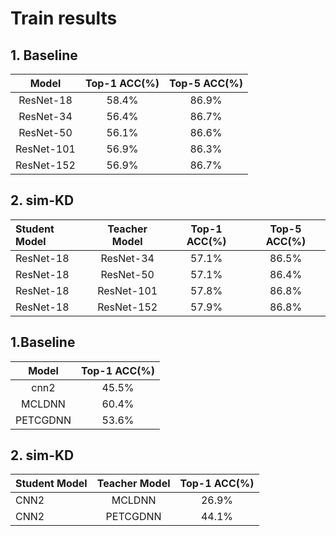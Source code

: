 # Train results

## 1. Baseline

|   Model    | Top-1 ACC(%) | Top-5 ACC(%) |
|:----------:|:------------:|:------------:|
| ResNet-18  |    58.4%     |    86.9%     |
| ResNet-34  |    56.4%     |    86.7%     |
| ResNet-50  |    56.1%     |    86.6%     | 
| ResNet-101 |    56.9%     |    86.3%     |
| ResNet-152 |    56.9%     |    86.7%     |


## 2. sim-KD

| Student Model | Teacher Model | Top-1 ACC(%) | Top-5 ACC(%) |
|:--------------|:-------------:|:------------:|:------------:|
| ResNet-18     |   ResNet-34   |    57.1%     |    86.5%     |
| ResNet-18     |   ResNet-50   |    57.1%     |    86.4%     | 
| ResNet-18     |  ResNet-101   |    57.8%     |    86.8%     |
| ResNet-18     |  ResNet-152   |    57.9%     |    86.8%     |


## 1.Baseline
|   Model    | Top-1 ACC(%) |
|:----------:|:------------:|
|    cnn2    |    45.5%     |
|   MCLDNN   |    60.4%     |
|  PETCGDNN  |    53.6%     |

## 2. sim-KD
| Student Model | Teacher Model | Top-1 ACC(%) |
|:--------------|:-------------:|:------------:|
| CNN2          |    MCLDNN     |    26.9%     |
| CNN2          |   PETCGDNN    |    44.1%     |
